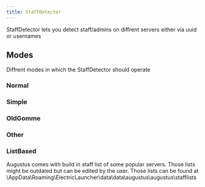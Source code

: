 ```yaml
---
title: StaffDetector
---
```

StaffDetector lets you detect staff/admins on diffrent servers either via uuid or usernames

## Modes
Diffrent modes in which the StaffDetector should operate

### Normal

### Simple

### OldGomme

### Other

### ListBased
Augustus comes with build in staff list of some popular servers. Those lists might be outdated but can be edited by the user. Those lists can be found at \AppData\Roaming\ElectricLauncher\data\data\augustus\augustus\stafflists

